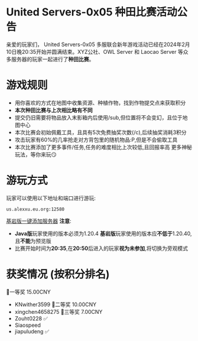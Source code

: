 # United Servers-0x05 种田比赛活动公告

亲爱的玩家们， United Servers-0x05 多服联合新年游戏活动已经在2024年2月10日晚20:35开始并圆满结束。XYZ公社、OWL Server 和 Laocao Server 等众多服务器的玩家一起进行了**种田比赛**。

# 游戏规则

* 用你喜欢的方式在地图中收集资源、种植作物，找到作物提交点来获取积分
* **本次种田比赛与上次相比略有不同**
* 提交仍旧需要将物品放入末影箱内后使用/sub,但位置将不会变幻，且位于地图中心
* 本次比赛会初始佩戴工具，且具有5次免费抽奖次数(/c),后续抽奖消耗3积分
* 攻击玩家有60%的几率抢走对方背包里的随机物品:P,但是不会偷取工具
* 本次比赛添加了更多事件/任务,任务的难度相比上次较低,且回报率高
更多神秘玩法，等你来玩😏

# 游玩方式

玩家可以使用以下地址和端口进行游玩:
```
us.alexxu.eu.org:12580
```

[基岩版一键添加服务器](minecraft://?addExternalServer=UnitedServers-0x04|us.alexxu.eu.org:12580)
**注意**:
* **Java版**玩家使用的版本必须为1.20.4
  **基岩版**玩家使用的版本应**不低于**1.20.40,且**不能**为预览版
* 比赛开始时间为**20:35**,在**20:50**后进入的玩家**视为未参加**,将切换为旁观模式

# 获奖情况 (按积分排名)
🥇一等奖  15.00CNY
* KNwither3599
🥈二等奖  10.00CNY
* xingchen4658275
🥉三等奖 7.00CNY
* Zouht0228 ✅
* Siaospeed
* jiapuludeng ✅
